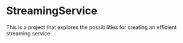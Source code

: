 # StreamingService
This is a project that explores the possibilities for creating an efficient streaming service
